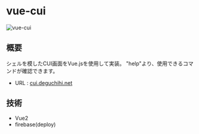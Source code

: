 # vue-cui

![vue-cui](https://user-images.githubusercontent.com/74271220/169655060-d95cc849-9099-4b6f-a047-dfebcd32d144.png)

## 概要

シェルを模したCUI画面をVue.jsを使用して実装。
"help"より、使用できるコマンドが確認できます。

- URL : [cui.deguchihi.net](https://cui.deguchihi.net)

## 技術

- Vue2
- firebase(deploy)
